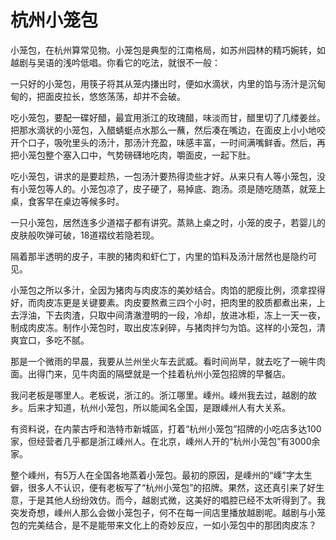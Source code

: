 # 杭州小笼包

小笼包，在杭州算常见物。小笼包是典型的江南格局，如苏州园林的精巧婉转，如越剧与吴语的浅吟低唱。你看它的吃法，就很不一般： 

一只好的小笼包，用筷子将其从笼内搛出时，便如水滴状，内里的馅与汤汁是沉甸甸的，把面皮拉长，悠悠荡荡，却并不会破。 

吃小笼包，要配一碟好醋，最宜用浙江的玫瑰醋，味淡而甘，醋里切了几缕姜丝。把那水滴状的小笼包，入醋蜻蜓点水那么一蘸，然后凑在嘴边，在面皮上小小地咬开个口子，吸吮里头的汤汁，那汤汁充盈，味感丰富，一时间满嘴鲜香。然后，再把小笼包整个塞入口中，气势磅礴地吃肉，嚼面皮，一起下肚。 

吃小笼包，讲求的是要趁热，一包汤汁要热得烫些才好。从来只有人等小笼包，没有小笼包等人的。小笼包凉了，皮子硬了，易掉底、跑汤。须是随吃随蒸，就笼上桌，食客早在桌边等候多时。 

一只小笼包，居然连多少道褶子都有讲究。蒸熟上桌之时，小笼的皮子，若婴儿的皮肤般吹弹可破，18道褶纹若隐若现。 

隔着那半透明的皮子，丰腴的猪肉和虾仁丁，内里的馅料及汤汁居然也是隐约可见。 

小笼包之所以多汁，全因为猪肉与肉皮冻的美妙结合。肉馅的肥瘦比例，须拿捏得好，而肉皮冻更是关键要素。肉皮要熬煮三四个小时，把肉里的胶质都煮出来，上去浮油，下去肉渣，只取中间清澈澄明的一段，冷却，放进冰柜，冻上一天一夜，制成肉皮冻。制作小笼包时，取出皮冻剁碎，与猪肉拌匀为馅。这样的小笼包，清爽宜口，多吃不腻。 

那是一个微雨的早晨，我要从兰州坐火车去武威。看时间尚早，就去吃了一碗牛肉面。出得门来，见牛肉面的隔壁就是一个挂着杭州小笼包招牌的早餐店。 

我问老板是哪里人。老板说，浙江的。浙江哪里。嵊州。嵊州我去过，越剧的故乡。后来才知道，杭州小笼包，所以能闻名全国，是跟嵊州人有大关系。 

有资料说，在内蒙古呼和浩特市新城區，打着“杭州小笼包”招牌的小吃店多达100家，但经营者几乎都是浙江嵊州人。在北京，嵊州人开的“杭州小笼包”有3000余家。 

整个嵊州，有5万人在全国各地蒸着小笼包。最初的原因，是嵊州的“嵊”字太生僻，很多人不认识，便有老板写了“杭州小笼包”的招牌。果然，这还真引来了好生意，于是其他人纷纷效仿。而今，越剧式微，这美好的唱腔已经不太听得到了。我突发奇想，嵊州人那么会做小笼包子，何不在每一间店里播放越剧呢。越剧与小笼包的完美结合，是不是能带来文化上的奇妙反应，一如小笼包中的那团肉皮冻？